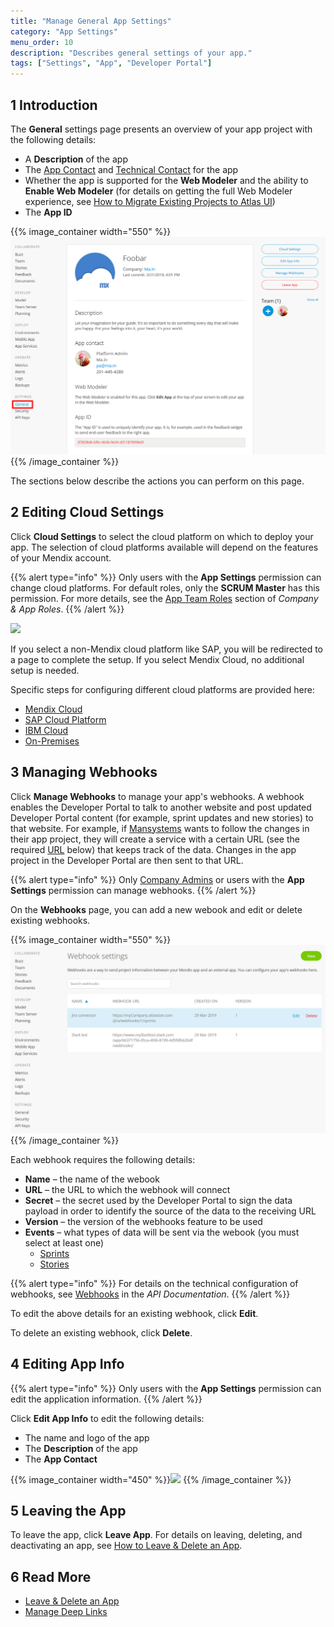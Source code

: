 ```yaml
---
title: "Manage General App Settings"
category: "App Settings"
menu_order: 10
description: "Describes general settings of your app."
tags: ["Settings", "App", "Developer Portal"]
---
```


## 1 Introduction

The **General** settings page presents an overview of your app project with the following details:

* A **Description** of the app
* The [App Contact](../company-app-roles/manage-roles#change-app-contact) and [Technical Contact](../company-app-roles/technical-contact) for the app
* Whether the app is supported for the **Web Modeler** and the ability to **Enable Web Modeler** (for details on getting the full Web Modeler experience, see [How to Migrate Existing Projects to Atlas UI](/howto/front-end/migrate-existing-projects-to-atlasui))
* The **App ID**

{{% image_container width="550" %}}![](attachments/general-settings.png)
{{% /image_container %}}

The sections below describe the actions you can perform on this page.

## 2 Editing Cloud Settings

Click **Cloud Settings** to select the cloud platform on which to deploy your app. The selection of cloud platforms available will depend on the features of your Mendix account.

{{% alert type="info" %}}
Only users with the **App Settings** permission can change cloud platforms. For default roles, only the **SCRUM Master** has this permission. For more details, see the [App Team Roles](../company-app-roles/index#app-team-roles) section of *Company & App Roles*.
{{% /alert %}}

![](attachments/cloudsettings.png)

If you select a non-Mendix cloud platform like SAP, you will be redirected to a page to complete the setup. If you select Mendix Cloud, no additional setup is needed.

Specific steps for configuring different cloud platforms are provided here:

* [Mendix Cloud](../deploy/mendix-cloud-deploy)
* [SAP Cloud Platform](../deploy/sap-cloud-platform)
* [IBM Cloud](../deploy/ibm-cloud)
* [On-Premises](../deploy/on-premises-design)

## 3 Managing Webhooks

Click **Manage Webhooks** to manage your app's webhooks. A webhook enables the Developer Portal to talk to another website and post updated Developer Portal content (for example, sprint updates and new stories) to that website. For example, if [Mansystems](https://developer.mendixcloud.com/link/partnerprofile/1068) wants to follow the changes in their app project, they will create a service with a certain URL (see the required [URL](#url) below) that keeps track of the data. Changes in the app project in the Developer Portal are then sent to that URL.

{{% alert type="info" %}}
Only [Company Admins](../company-app-roles/companyadmin-settings) or users with the **App Settings** permission can manage webhooks.
{{% /alert %}}

On the **Webhooks** page, you can add a new webook and edit or delete existing webhooks.

{{% image_container width="550" %}}![](attachments/webhooks-list.png)
{{% /image_container %}}

Each webhook requires the following details:

* **Name** – the name of the webook
* <a name="url"></a>**URL** – the URL to which the webhook will connect 
* **Secret** – the secret used by the Developer Portal to sign the data payload in order to identify the source of the data to the receiving URL
* **Version** – the version of the webhooks feature to be used
* **Events** – what types of data will be sent via the webook (you must select at least one)
	* [Sprints](../collaborate/index#sprint)
	* [Stories](../collaborate/stories)

{{% alert type="info" %}}
For details on the technical configuration of webhooks, see [Webhooks](/apidocs-mxsdk/apidocs/webhooks) in the *API Documentation*.
{{% /alert %}}

To edit the above details for an existing webhook, click **Edit**.

To delete an existing webhook, click **Delete**.

## 4 Editing App Info

{{% alert type="info" %}}
Only users with the **App Settings** permission can edit the application information.
{{% /alert %}}

Click **Edit App Info** to edit the following details:

* The name and logo of the app
* The **Description** of the app
* The **App Contact**

{{% image_container width="450" %}}![](attachments/edit.png)
{{% /image_container %}}

## 5 Leaving the App

To leave the app, click **Leave App**. For details on leaving, deleting, and deactivating an app, see [How to Leave & Delete an App](leave-delete-app).

## 6 Read More

* [Leave & Delete an App](leave-delete-app)
* [Manage Deep Links](manage-deeplinks)
